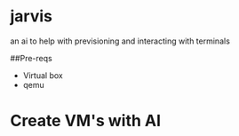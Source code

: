 # jarvis
an ai to help with previsioning and interacting with terminals

##Pre-reqs
- Virtual box
- qemu

# Create VM's with AI
